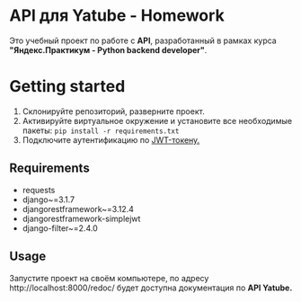 # API для Yatube - Homework
Это учебный проект по работе с **API**, разработанный в рамках курса **"Яндекс.Практикум - Python backend developer"**.

# Getting started
1. Склонируйте репозиторий, разверните проект.
2. Активируйте виртуальное окружение и установите все необходимые пакеты: `pip install -r requirements.txt`
3. Подключите аутентификацию по [JWT-токену.](https://django-rest-framework-simplejwt.readthedocs.io/en/latest/index.html)
## Requirements
- requests
- django~=3.1.7
- djangorestframework~=3.12.4
- djangorestframework-simplejwt
- django-filter~=2.4.0
## Usage
Запустите проект на своём компьютере, по адресу http://localhost:8000/redoc/ будет доступна документация по **API Yatube.**
